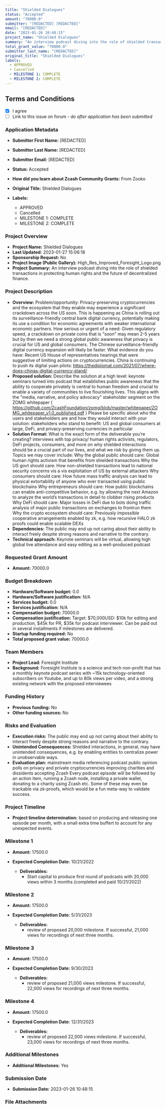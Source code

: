```yaml
---
title: "Shielded Dialogues"
status: "Accepted"
amount: "70000.0"
submitter: "[REDACTED] [REDACTED]"
email: "[REDACTED]"
date: "2023-01-26 10:48:15"
project_name: "Shielded Dialogues"
summary: "An interview podcast diving into the role of shielded transactions in protecting human rights and the future of decentralized finance."
total_grant_value: "70000.0"
submitter_last_name: "[REDACTED]"
original_title: "Shielded Dialogues"
labels:
  - APPROVED
  - Cancelled
  - MILESTONE 1: COMPLETE
  - MILESTONE 2: COMPLETE
---
```


## Terms and Conditions

- [X] I agree
- [ ] Link to this issue on forum - _do after application has been submitted_

### Application Metadata

- **Submitter First Name:**
  [REDACTED]
- **Submitter Last Name:**
  [REDACTED]
- **Submitter Email:**
  [REDACTED]
- **Status:**
  Accepted
- **How did you learn about Zcash Community Grants:**
  From Zooko
- **Original Title:**
  Shielded Dialogues

- **Labels:**
  - APPROVED
  - Cancelled
  - MILESTONE 1: COMPLETE
  - MILESTONE 2: COMPLETE

### Project Overview

- **Project Name:**
  Shielded Dialogues
- **Last Updated:**
  2023-01-27 15:06:18
- **Sponsorship Request:**
  No
- **Project Image (Public Gallery):**
  High_Res_Improved_Foresight_Logo.png
- **Project Summary:**
  An interview podcast diving into the role of shielded transactions in protecting human rights and the future of decentralized finance.

### Project Description

- **Overview:**
  Problem/opportunity: Privacy-preserving cryptocurrencies and the ecosystem that they enable may experience a significant crackdown across the US soon. This is happening as China is rolling out its surveillance-friendly central bank digital currency, potentially making its use a condition for economic agreements with weaker international economic partners. How serious or urgent of a need: Given regulatory speed, a crackdown on private coins that is "soon" may mean 2-5 years but by then we need a strong global public awareness that privacy is crucial for US and global consumers. The Chinese surveillance-friendly digital currency expansion will likely be faster. What evidence do you have: Recent US House of representatives hearings that were suggestive of limiting actions on cryptocurrencies. China is continuing to push its digital yuan pilots: https://thediplomat.com/2021/07/where-does-chinas-digital-currency-stand/
- **Proposed solution:**
  Describe the solution at a high level: keynote seminars turned into podcast that establishes public awareness that the ability to cooperate privately is central to human freedom and crucial to enable a variety of communities to live flourishing lives. This aligns with the "media, narrative, and policy advocacy" stakeholder segment on the ZOMG whitepaper ( https://github.com/ZcashFoundation/zomg/blob/master/whitepaper/ZOMG_whitepaper_v1.0_published.pdf ) Please be specific about who the users and stakeholders are and how they would interact with your solution: stakeholders who stand to benefit: US and global consumers at large, DeFi, and privacy-preserving currencies in particular
- **Solution Format:**
  What is the exact form of the deliverable you’re creating? interviews with top privacy/ human rights activists, regulators, DeFi projects, consumers, and more on why shielded interactions should be a crucial part of our lives, and what we risk by giving them up. Topics we may cover include: Why the global public should care: Global human rights activism that benefits from shielded transactions Why the US govt should care: How non-shielded transactions lead to national security concerns vis a vis exploitation of US by external attackers Why consumers should care: How future mass traffic analysis can lead to physical extortability of anyone who ever transacted using public blockchains Why entrepreneurs should care: How public blockchains can enable anti-competitive behavior, e.g. by allowing the next Amazon to analyze the world’s transactions in detail to clobber rising products Why DeFi should care: Major losses in DeFi due to bots doing traffic analysis of major public transactions on exchanges to frontrun them Why the crypto ecosystem should care: Previously impossible cooperative arrangements enabled by zk, e.g. how recursive HALO zk proofs could enable scalable DEXs
- **Dependencies:**
  The public may end up not caring about their ability to interact freely despite strong reasons and narrative to the contrary.
- **Technical approach:**
  Keynote seminars will be virtual, allowing high global live attendance and easy editing as a well-produced podcast

### Requested Grant Amount

- **Amount:**
  70000.0

### Budget Breakdown

- **Hardware/Software budget:**
  0.0
- **Hardware/Software justification:**
  N/A
- **Services budget:**
  0.0
- **Services justification:**
  N/A
- **Compensation budget:**
  70000.0
- **Compensation justification:**
  Target: $70,000USD: $10k for editing and production, $45k for PR, $35k for podcast interviewer. Can be paid out in several installments if milestones are delivered.
- **Startup funding required:**
  No
- **Total proposed grant value:**
  70000.0

### Team Members

- **Project Lead:**
  Foresight Institute
- **Background:**
  Foresight Institute is a science and tech non-profit that has a monthly keynote podcast series with ~15k technology-oriented subscribers on Youtube, and up to 80k views per video, and a strong existing network with the proposed interviewees

### Funding History

- **Previous funding:**
  No
- **Other funding sources:**
  No

### Risks and Evaluation

- **Execution risks:**
  The public may end up not caring about their ability to interact freely despite strong reasons and narrative to the contrary.
- **Unintended Consequences:**
  Shielded interactions, in general, may have unintended consequences, e.g. by enabling entities to centralize power in unobservable ways.
- **Evaluation plan:**
  mainstream media referencing podcast public opinion polls on privacy and private cryptocurrencies improving charities and dissidents accepting Zcash Every podcast episode will be followed by an action item, running a Zcash node, installing a private wallet, donating to a charity using Zcash etc. Some of these may even be trackable via zk-proofs, which would be a fun meta-way to validate success.

### Project Timeline

- **Project timeline determination:**
  based on producing and releasing one episode per month, with a small extra time buffert to account for any unexpected events.

### Milestone 1

- **Amount:**
  17500.0
- **Expected Completion Date:**
  10/21/2022

  - **Deliverables:**
    - Start capital to produce first round of podcasts with 20,000 views within 3 months (completed and paid 10/21/2022)

### Milestone 2

- **Amount:**
  17500.0
- **Expected Completion Date:**
  5/31/2023

  - **Deliverables:**
    - review of proposed 20,000 milestone. If successful, 21,000 views for recordings of next three months.

### Milestone 3

- **Amount:**
  17500.0
- **Expected Completion Date:**
  9/30/2023

  - **Deliverables:**
    - review of proposed 21,000 views milestone. If successful, 22,000 views for recordings of next three months.

### Milestone 4

- **Amount:**
  17500.0
- **Expected Completion Date:**
  12/31/2023

  - **Deliverables:**
    - review of proposed 22,000 views milestone. If successful, 23,000 views for recordings of next three months.

### Additional Milestones

- **Additional Milestones:**
  Yes

### Submission Date

- **Submission Date:**
  2023-01-26 10:48:15

### File Attachments


